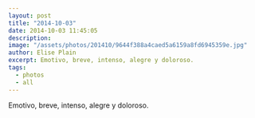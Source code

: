 ```yaml
---
layout: post
title: "2014-10-03"
date: 2014-10-03 11:45:05
description: 
image: "/assets/photos/201410/9644f388a4caed5a6159a8fd6945359e.jpg"
author: Elise Plain
excerpt: Emotivo, breve, intenso, alegre y doloroso.
tags: 
  - photos
  - all
---
```


Emotivo, breve, intenso, alegre y doloroso.
<p></p>
